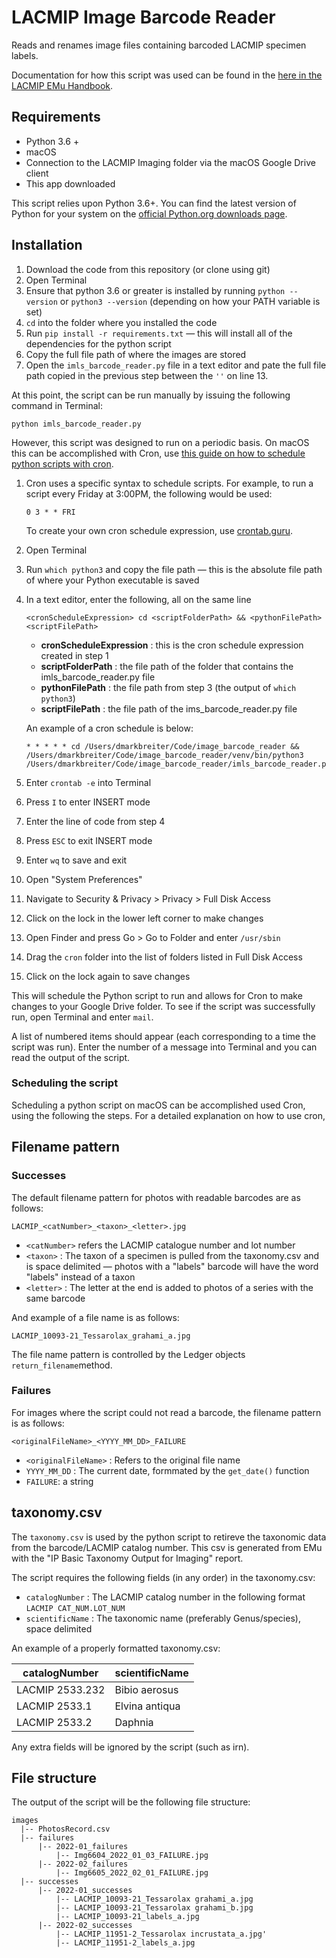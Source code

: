 # LACMIP Image Barcode Reader
Reads and renames image files containing barcoded LACMIP specimen labels.

Documentation for how this script was used can be found in the [here in the LACMIP EMu Handbook](https://lacmip.github.io/emu/documentation/imaging/).

## Requirements

- Python 3.6 + 
- macOS
- Connection to the LACMIP Imaging folder via the macOS Google Drive client
- This app downloaded

This script relies upon Python 3.6+. You can find the latest version of Python for your system on the [official Python.org downloads page](https://www.python.org/downloads/). 

## Installation

1. Download the code from this repository (or clone using git)
2. Open Terminal
3. Ensure that python 3.6 or greater is installed by running `python --version` or `python3 --version` (depending on how your PATH variable is set)
4. `cd` into the folder where you installed the code
5. Run `pip install -r requirements.txt` — this will install all of the dependencies for the python script
6. Copy the full file path of where the images are stored
7. Open the `imls_barcode_reader.py` file in a text editor and pate the full file path copied in the previous step between the `''` on line 13. 

At this point, the script can be run manually by issuing the following command in Terminal:

```
python imls_barcode_reader.py
```

However, this script was designed to run on a periodic basis. On macOS this can be accomplished with Cron, use [this guide on how to schedule python scripts with cron](https://towardsdatascience.com/how-to-schedule-python-scripts-with-cron-the-only-guide-youll-ever-need-deea2df63b4e).

1. Cron uses a specific syntax to schedule scripts. For example, to run a script every Friday at 3:00PM, the following would be used:

   ```
   0 3 * * FRI
   ```

   To create your own cron schedule expression, use [crontab.guru](https://crontab.guru/).

2. Open Terminal

3. Run `which python3` and copy the file path — this is the absolute file path of where your Python executable is saved

4. In a text editor, enter the following, all on the same line

   ```
   <cronScheduleExpression> cd <scriptFolderPath> && <pythonFilePath> <scriptFilePath>
   ```

   - **cronScheduleExpression** : this is the cron schedule expression created in step 1
   - **scriptFolderPath** : the file path of the folder that contains the imls_barcode_reader.py file
   - **pythonFilePath** : the file path from step 3 (the output of `which python3`)
   - **scriptFilePath** : the file path of the ims_barcode_reader.py file

   An example of a cron schedule is below:

   ```
   * * * * * cd /Users/dmarkbreiter/Code/image_barcode_reader && /Users/dmarkbreiter/Code/image_barcode_reader/venv/bin/python3 /Users/dmarkbreiter/Code/image_barcode_reader/imls_barcode_reader.py
   ```

5. Enter `crontab -e` into Terminal

6. Press `I` to enter INSERT mode

7. Enter the line of code from step 4

8. Press `ESC` to exit INSERT mode

9. Enter `wq` to save and exit

10. Open "System Preferences"

11. Navigate to Security & Privacy > Privacy > Full Disk Access

12. Click on the lock in the lower left corner to make changes

13. Open Finder and press Go > Go to Folder and enter `/usr/sbin`

14. Drag the `cron` folder into the list of folders listed in Full Disk Access

15. Click on the lock again to save changes

This will schedule the Python script to run and allows for Cron to make changes to your Google Drive folder. To see if the script was successfully run, open Terminal and enter `mail`. 

A list of numbered items should appear (each corresponding to a time the script was run). Enter the number of a message into Terminal and you can read the output of the script. 

### Scheduling the script

Scheduling a python script on macOS can be accomplished used Cron, using the following the steps. For a detailed explanation on how to use cron, 

## Filename pattern

### Successes

The default filename pattern for photos with readable barcodes are as follows: 

```
LACMIP_<catNumber>_<taxon>_<letter>.jpg
```

- `<catNumber>` refers the LACMIP catalogue number and lot number
- `<taxon>` : The taxon of a specimen is pulled from the taxonomy.csv and is space delimited — photos with a "labels" barcode will have the word "labels" instead of a taxon
- `<letter>` : The letter at the end is added to photos of a series with the same barcode

And example of a file name is as follows:

```
LACMIP_10093-21_Tessarolax_grahami_a.jpg
```

The file name pattern is controlled by the Ledger objects `return_filename`method. 

### Failures

For images where the script could not read a barcode, the filename pattern is as follows:

```
<originalFileName>_<YYYY_MM_DD>_FAILURE
```

- `<originalFileName>` : Refers to the original file name 
- `YYYY_MM_DD` : The current date, formmated by the `get_date()` function
- `FAILURE`: a string

## taxonomy.csv

The `taxonomy.csv`  is used by the python script to retireve the taxonomic data from the barcode/LACMIP catalog number. This csv is generated from EMu with the "IP Basic Taxonomy Output for Imaging" report. 

The script requires the following fields (in any order) in the taxonomy.csv: 

- `catalogNumber` : The LACMIP catalog number in the following format `LACMIP CAT_NUM.LOT_NUM`
- `scientificName` : The taxonomic name (preferably Genus/species), space delimited

An example of a properly formatted taxonomy.csv:

| catalogNumber   | scientificName |
| --------------- | -------------- |
| LACMIP 2533.232 | Bibio aerosus  |
| LACMIP 2533.1   | Elvina antiqua |
| LACMIP 2533.2   | Daphnia        |

Any extra fields will be ignored by the script (such as irn).

## File structure

The output of the script will be the following file structure:

```
images
  |-- PhotosRecord.csv
  |-- failures
      |-- 2022-01_failures
          |-- Img6604_2022_01_03_FAILURE.jpg
      |-- 2022-02_failures
          |-- Img6605_2022_02_01_FAILURE.jpg
  |-- successes
      |-- 2022-01_successes
          |-- LACMIP_10093-21_Tessarolax grahami_a.jpg
          |-- LACMIP_10093-21_Tessarolax grahami_b.jpg
          |-- LACMIP_10093-21_labels_a.jpg
      |-- 2022-02_successes
          |-- LACMIP_11951-2_Tessarolax incrustata_a.jpg'
          |-- LACMIP_11951-2_labels_a.jpg
```

  

